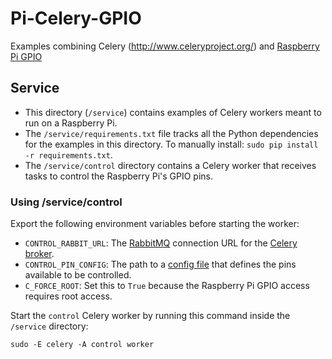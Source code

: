 # Pi-Celery-GPIO
Examples combining Celery (http://www.celeryproject.org/) and [Raspberry Pi GPIO](https://www.raspberrypi.org/documentation/usage/gpio/)



## Service

* This directory (`/service`) contains examples of Celery workers meant to run on a Raspberry Pi.
* The `/service/requirements.txt` file tracks all the Python dependencies for the examples in this directory. To manually install: `sudo pip install -r requirements.txt`.
* The `/service/control` directory contains a Celery worker that receives tasks to control the Raspberry Pi's GPIO pins.


### Using /service/control

Export the following environment variables before starting the worker:
* `CONTROL_RABBIT_URL`: The [RabbitMQ](https://www.rabbitmq.com/) connection URL for the [Celery broker](http://celery.readthedocs.org/en/latest/getting-started/brokers/rabbitmq.html).
* `CONTROL_PIN_CONFIG`: The path to a [config file](https://github.com/projectweekend/Pi-Pin-Manager#configure-it) that defines the pins available to be controlled.
* `C_FORCE_ROOT`: Set this to `True` because the Raspberry Pi GPIO access requires root access.

Start the `control` Celery worker by running this command inside the `/service` directory:
```
sudo -E celery -A control worker
```
